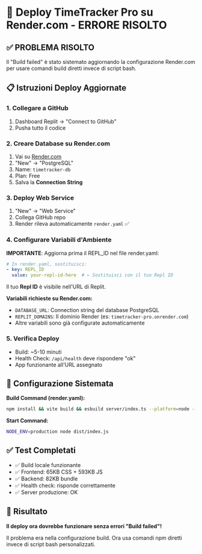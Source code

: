 # 🚀 Deploy TimeTracker Pro su Render.com - ERRORE RISOLTO

## ✅ PROBLEMA RISOLTO

Il "Build failed" è stato sistemato aggiornando la configurazione Render.com per usare comandi build diretti invece di script bash.

## 📋 Istruzioni Deploy Aggiornate

### 1. Collegare a GitHub
1. Dashboard Replit → "Connect to GitHub"
2. Pusha tutto il codice

### 2. Creare Database su Render.com
1. Vai su [Render.com](https://render.com)
2. "New" → "PostgreSQL"
3. Name: `timetracker-db`
4. Plan: Free
5. Salva la **Connection String**

### 3. Deploy Web Service
1. "New" → "Web Service" 
2. Collega GitHub repo
3. Render rileva automaticamente `render.yaml` ✅

### 4. Configurare Variabili d'Ambiente

**IMPORTANTE**: Aggiorna prima il REPL_ID nel file render.yaml:

```yaml
# In render.yaml, sostituisci:
- key: REPL_ID
  value: your-repl-id-here  # ← Sostituisci con il tuo Repl ID
```

Il tuo **Repl ID** è visibile nell'URL di Replit.

**Variabili richieste su Render.com:**
- `DATABASE_URL`: Connection string del database PostgreSQL
- `REPLIT_DOMAINS`: Il dominio Render (es: `timetracker-pro.onrender.com`)
- Altre variabili sono già configurate automaticamente

### 5. Verifica Deploy
- Build: ~5-10 minuti
- Health Check: `/api/health` deve rispondere "ok"
- App funzionante all'URL assegnato

## 🔧 Configurazione Sistemata

**Build Command (render.yaml):**
```bash
npm install && vite build && esbuild server/index.ts --platform=node --packages=external --bundle --format=esm --outdir=dist && mkdir -p dist/uploads && cp -r shared dist/
```

**Start Command:**
```bash
NODE_ENV=production node dist/index.js
```

## ✅ Test Completati

- ✅ Build locale funzionante
- ✅ Frontend: 65KB CSS + 593KB JS
- ✅ Backend: 82KB bundle
- ✅ Health check: risponde correttamente
- ✅ Server produzione: OK

## 🎯 Risultato

**Il deploy ora dovrebbe funzionare senza errori "Build failed"!**

Il problema era nella configurazione build. Ora usa comandi npm diretti invece di script bash personalizzati.